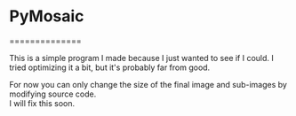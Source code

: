# PyMosaic
==============

This is a simple program I made because I just wanted to see if I could.
I tried optimizing it a bit, but it's probably far from good.

For now you can only change the size of the final image and sub-images by modifying source code.  
I will fix this soon.